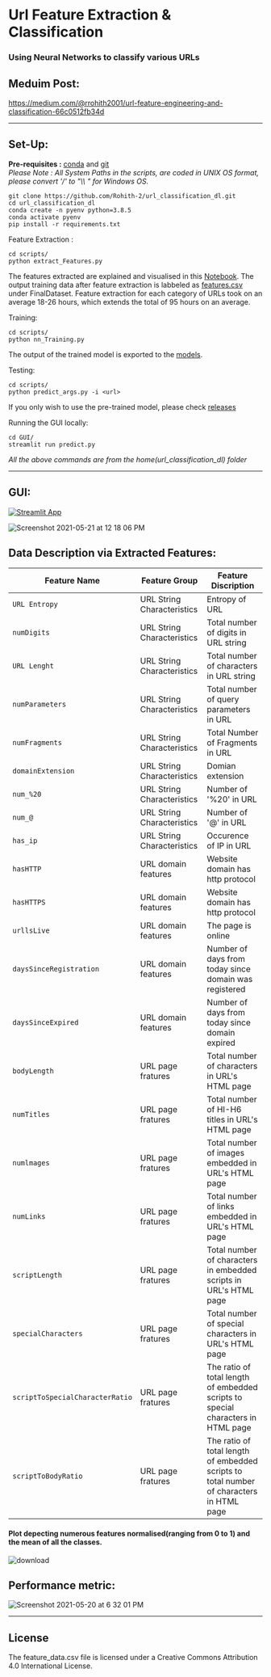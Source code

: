 # Url Feature Extraction & Classification  
### Using Neural Networks to classify various URLs  
  

## Meduim Post:
https://medium.com/@rrohith2001/url-feature-engineering-and-classification-66c0512fb34d  
<hr style=\"border:0.5px solid gray\"> </hr>  
 
## Set-Up:  
__Pre-requisites :__ [conda](https://repo.anaconda.com/) and [git](https://git-scm.com/)     
*Please Note : All System Paths in the scripts, are coded in UNIX OS format, please convert '/' to "\\\ " for Windows OS.*
```
git clone https://github.com/Rohith-2/url_classification_dl.git
cd url_classification_dl
conda create -n pyenv python=3.8.5
conda activate pyenv
pip install -r requirements.txt
```
Feature Extraction :    
```
cd scripts/
python extract_Features.py
```
The features extracted are explained and visualised in this [Notebook](https://github.com/Rohith-2/url_classification_dl/blob/main/Notebook/DataProcessing.ipynb). The output training data after feature extraction is labbeled as [features.csv](https://github.com/Rohith-2/url_classification_dl/blob/main/FinalDataset/feature.csv) under FinalDataset. Feature extraction for each category of URLs took on an average 18-26 hours, which extends the total of 95 hours on an average.  
  
Training:
```
cd scripts/
python nn_Training.py
```
The output of the trained model is exported to the [models](https://github.com/Rohith-2/url_classification_dl/blob/main/models).  
  
Testing:
```
cd scripts/
python predict_args.py -i <url>
``` 
If you only wish to use the pre-trained model, please check [releases](https://github.com/Rohith-2/url_classification_dl/releases)    

Running the GUI locally:
```
cd GUI/
streamlit run predict.py
```
*All the above commands are from the home(url_classification_dl) folder*  
<hr style=\"border:0.5px solid gray\"> </hr>   
  
## GUI:  
[![Streamlit App](https://static.streamlit.io/badges/streamlit_badge_black_white.svg)](https://share.streamlit.io/rohith-2/url_classification_dl/main/GUI/gui.py)  

![Screenshot 2021-05-21 at 12 18 06 PM](https://user-images.githubusercontent.com/55501708/119094445-a8e87280-ba2e-11eb-8241-56c580f073cb.png)  

## Data Description via Extracted Features:
| Feature Name | Feature Group | Feature Discription|
| --- | --- | --- |
| `URL Entropy` | URL String Characteristics | Entropy of URL |
| `numDigits` | URL String Characteristics | Total number of digits in URL string |
| `URL Lenght` | URL String Characteristics | Total number of characters in URL string |
| `numParameters` | URL String Characteristics | Total number of query parameters in URL |
| `numFragments` | URL String Characteristics | Total Number of Fragments in URL |
| `domainExtension` | URL String Characteristics | Domian extension |
| `num_%20` | URL String Characteristics | Number of '%20' in URL |
| `num_@` | URL String Characteristics | Number of '@' in URL |
| `has_ip` | URL String Characteristics | Occurence of IP in URL |
| `hasHTTP` |  URL domain features | Website domain has http protocol |
| `hasHTTPS` | URL domain features | Website domain has http protocol |
| `urllsLive` | URL domain features | The page is online |
| `daysSinceRegistration` | URL domain features | Number of days from today since	domain was registered |
| `daysSinceExpired` | URL domain features | Number of days from today since domain expired |
| `bodyLength` | URL page fratures | Total number of characters in URL's	HTML page |
| `numTitles` | URL page fratures | Total number of HI-H6 titles in URL's	HTML page |
| `numlmages` | URL page fratures | Total number of images embedded in URL's	HTML page |
| `numLinks` | URL page fratures | Total number of links embedded in URL's	HTML page |
| `scriptLength` | URL page fratures | Total number of characters in embedded scripts in URL's HTML page |
| `specialCharacters` | URL page fratures | Total number of special characters in URL's	HTML page |
| `scriptToSpecialCharacterRatio` | URL page fratures | The ratio of total length of embedded scripts to special characters in HTML page |
| `scriptToBodyRatio` | URL page fratures | The ratio of total length of embedded scripts to total number of characters in HTML page |  


  
#### Plot depecting numerous features normalised(ranging from 0 to 1) and the mean of all the classes. 
![download](https://user-images.githubusercontent.com/55501708/119180825-6b1b3680-ba8e-11eb-83a1-e68dc29251d6.png)

## Performance metric:  
![Screenshot 2021-05-20 at 6 32 01 PM](https://user-images.githubusercontent.com/55501708/118983160-c1f31400-b999-11eb-8fd9-dd54a204f6d0.png)  

<hr style=\"border:0.5px solid gray\"> </hr>   

## License
The feature_data.csv file is licensed under a Creative Commons Attribution 4.0 International License.




